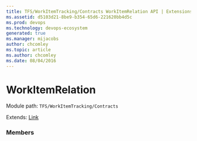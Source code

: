 ```yaml
---
title: TFS/WorkItemTracking/Contracts WorkItemRelation API | Extensions for Azure DevOps Services
ms.assetid: d5103d21-8be9-b354-65d6-221620bb4d5c
ms.prod: devops
ms.technology: devops-ecosystem
generated: true
ms.manager: mijacobs
author: chcomley
ms.topic: article
ms.author: chcomley
ms.date: 08/04/2016
---
```


# WorkItemRelation

Module path: `TFS/WorkItemTracking/Contracts`

Extends: [Link](../../../TFS/WorkItemTracking/Contracts/Link.md)

### Members

